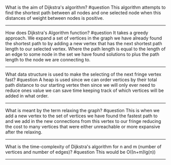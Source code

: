 What is the aim of Dijkstra's algorithm? #question 
	This algorithm attempts to find the shortest path between all nodes and one selected node when this distances of weight between nodes is positive.

---
How does Dijkstra's Algorithm function? #question 
	It takes a greedy approach. We expand a set of vertices in the graph we have already found the shortest path to by adding a new vertex that has the next shortest path length to our selected vertex. Where the path length is equal to the length of an edge to some node in the set we have found solutions to plus the path length to the node we are connecting to.

---
What data structure is used to make the selecting of the next fringe vertex fast? #question 
	A heap is used since we can order vertices by their total path distance to our starting vertex then since we will only ever need to reduce ones value we can save time keeping track of which vertices will be added in what order.

---
What is meant by the term relaxing the graph? #question 
	This is when we add a new vertex to the set of vertices we have found the fastest path to and we add in the new connections from this vertex to our fringe reducing the cost to many vertices that were either unreachable or more expansive after the relaxing.

---
What is the time-complexity of Dijkstra's algorithm for n and m (number of vertices and number of edges)? #question 
	This would be O((n+m)lg(n))

---
